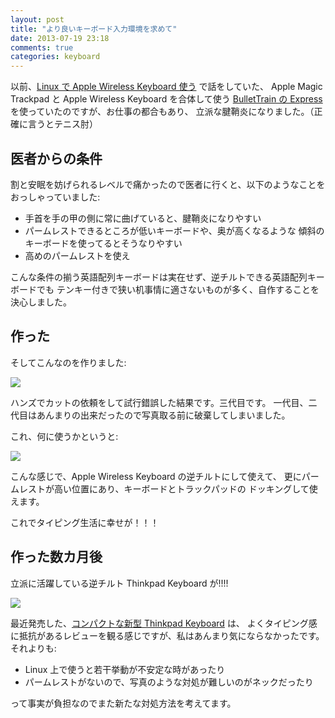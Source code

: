 ```yaml
---
layout: post
title: "より良いキーボード入力環境を求めて"
date: 2013-07-19 23:18
comments: true
categories: keyboard
---
```


以前、[Linux で Apple Wireless Keyboard 使う][apple_keyboard] で話をしていた、
Apple Magic Trackpad と Apple Wireless Keyboard を合体して使う
[BulletTrain の Express][express] を使っていたのですが、お仕事の都合もあり、
立派な腱鞘炎になりました。（正確に言うとテニス肘）

[express]: http://www.bullettrain.com/express.html
[apple_keyboard]: http://k-ui.jp/blog/2013/03/05/apple-wireless-keyboard-for-linux/


医者からの条件
--------------

割と安眠を妨げられるレベルで痛かったので医者に行くと、以下のようなことを
おっしゃっていました:

* 手首を手の甲の側に常に曲げていると、腱鞘炎になりやすい
* パームレストできるところが低いキーボードや、奥が高くなるような
 傾斜のキーボードを使ってるとそうなりやすい
* 高めのパームレストを使え

こんな条件の揃う英語配列キーボードは実在せず、逆チルトできる英語配列キーボードでも
テンキー付きで狭い机事情に適さないものが多く、自作することを決心しました。


作った
-------

そしてこんなのを作りました:

![](/assets/2013/07/1374244114.jpg)

ハンズでカットの依頼をして試行錯誤した結果です。三代目です。
一代目、二代目はあんまりの出来だったので写真取る前に破棄してしまいました。

これ、何に使うかというと:

![](/assets/2013/07/1374244118.jpg)

こんな感じで、Apple Wireless Keyboard の逆チルトにして使えて、
更にパームレストが高い位置にあり、キーボードとトラックパッドの
ドッキングして使えます。


これでタイピング生活に幸せが！！！


作った数カ月後
----------------

立派に活躍している逆チルト Thinkpad Keyboard が!!!!

![](/assets/2013/07/1374244124.jpg)

最近発売した、[コンパクトな新型 Thinkpad Keyboard][compact_kbd] は、
よくタイピング感に抵抗があるレビューを観る感じですが、私はあんまり気にならなかったです。
それよりも:

* Linux 上で使うと若干挙動が不安定な時があったり
* パームレストがないので、写真のような対処が難しいのがネックだったり

[compact_kbd]: http://shopap.lenovo.com/SEUILibrary/controller/e/jpweb/LenovoPortal/ja_JP/catalog.workflow:item.detail?GroupID=460&Code=0B47190&category-id=3FB2CEB78A0F49D18148731559AF4603

って事実が負担なのでまた新たな対処方法を考えてます。
